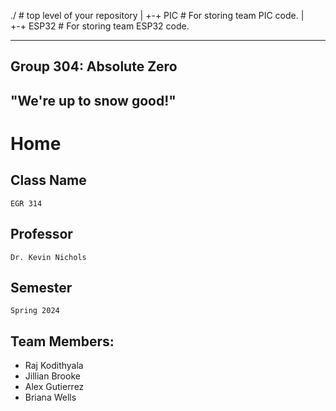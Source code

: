 ./ # top level of your repository
|
+-+ PIC # For storing team PIC code.
|  
+-+ ESP32 # For storing team ESP32 code.

---
Group 304: Absolute Zero
---
## "We're up to snow good!"

# Home

## Class Name
	EGR 314

## Professor
 	Dr. Kevin Nichols

## Semester
	Spring 2024

## Team Members:
* Raj Kodithyala
* Jillian Brooke
* Alex Gutierrez
* Briana Wells


